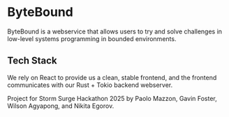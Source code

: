 # ByteBound
ByteBound is a webservice that allows users to try and solve challenges in low-level systems
programming in bounded environments.

## Tech Stack

We rely on React to provide us a clean, stable frontend, and the frontend communicates with our Rust + 
Tokio backend webserver. 

Project for Storm Surge Hackathon 2025 by Paolo Mazzon, Gavin Foster, Wilson Agyapong, and Nikita Egorov.
